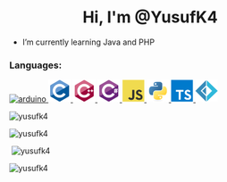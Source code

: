 <h1 align="center">Hi, I'm @YusufK4</h1>

- I’m currently learning Java and PHP

<h3 align="left">Languages:</h3>
<p align="left"> <a href="https://www.arduino.cc/" target="_blank"> <img src="https://cdn.worldvectorlogo.com/logos/arduino-1.svg" alt="arduino" width="40" height="40"/> </a> <a href="https://www.cprogramming.com/" target="_blank"> <img src="https://raw.githubusercontent.com/devicons/devicon/master/icons/c/c-original.svg" alt="c" width="40" height="40"/> </a> <a href="https://www.w3schools.com/cpp/" target="_blank"> <img src="https://raw.githubusercontent.com/devicons/devicon/master/icons/cplusplus/cplusplus-original.svg" alt="cplusplus" width="40" height="40"/> </a> <a href="https://www.w3schools.com/cs/" target="_blank"> <img src="https://raw.githubusercontent.com/devicons/devicon/master/icons/csharp/csharp-original.svg" alt="csharp" width="40" height="40"/> </a> <a href="https://developer.mozilla.org/en-US/docs/Web/JavaScript" target="_blank"> <img src="https://raw.githubusercontent.com/devicons/devicon/master/icons/javascript/javascript-original.svg" alt="javascript" width="40" height="40"/> </a> <a href="https://www.python.org" target="_blank"> <img src="https://raw.githubusercontent.com/devicons/devicon/master/icons/python/python-original.svg" alt="python" width="40" height="40"/> </a> <a href="https://www.typescriptlang.org/" target="_blank"> <img src="https://raw.githubusercontent.com/devicons/devicon/master/icons/typescript/typescript-original.svg" alt="typescript" width="40" height="40"/> </a> <a href="https://fsharp.org/" target="_blank"> <img src="https://raw.githubusercontent.com/devicons/devicon/master/icons/fsharp/fsharp-original.svg" alt="typescript" width="40" height="40"/> </a> </p>

<p align="left"> <img src="https://komarev.com/ghpvc/?username=yusufk4&label=Profile%20views&color=0e75b6&style=flat" alt="yusufk4" /> </p>
<p><img src="https://github-readme-stats.vercel.app/api/top-langs?username=yusufk4&show_icons=true&locale=en&layout=compact" alt="yusufk4" /></p>
<p>&nbsp;<img src="https://github-readme-stats.vercel.app/api?username=yusufk4&show_icons=true&locale=en" alt="yusufk4" /></p>
<p><img src="https://github-readme-streak-stats.herokuapp.com/?user=yusufk4&" alt="yusufk4" /></p>

